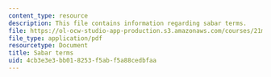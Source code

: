 ```yaml
---
content_type: resource
description: This file contains information regarding sabar terms.
file: https://ol-ocw-studio-app-production.s3.amazonaws.com/courses/21m-030-introduction-to-world-music-spring-2013/4cb3e3e3bb018253f5abf5a88cedbfaa_MIT21M_030S13_readsabarter.pdf
file_type: application/pdf
resourcetype: Document
title: Sabar terms
uid: 4cb3e3e3-bb01-8253-f5ab-f5a88cedbfaa
---
```

